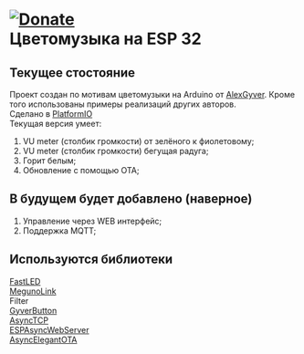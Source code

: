 [![Donate](https://img.shields.io/badge/donate-YooMoney-8C3FFD.svg)](https://yoomoney.ru/to/41001138069842)  
Цветомузыка на ESP 32
===
## Текущее стостояние
Проект создан по мотивам цветомузыки на Arduino от [AlexGyver](https://alexgyver.ru/colormusic/). Кроме того использованы примеры реализаций других авторов.   
Сделано в [PlatformIO](https://github.com/platformio/)   
Текущая версия умеет:
1. VU meter (столбик громкости) от зелёного к фиолетовому;
2. VU meter (столбик громкости) бегущая радуга;
3. Горит белым;
4. Обновление с помощью OTA; 

## В будущем будет добавлено (наверное)
1. Управление через WEB интерфейс;
2. Поддержка MQTT; 

## Используются библиотеки

[FastLED](https://github.com/FastLED/FastLED)  
[MegunoLink](https://github.com/Megunolink/MLP)  
Filter  
[GyverButton](https://alexgyver.ru/gyverbutton/)  
[AsyncTCP](https://github.com/me-no-dev/AsyncTCP)  
[ESPAsyncWebServer](https://github.com/me-no-dev/ESPAsyncWebServer)  
[AsyncElegantOTA](https://github.com/ayushsharma82/AsyncElegantOTA)  

